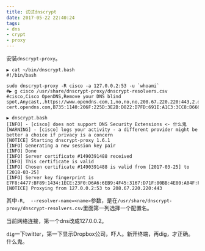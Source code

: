 ```yaml
---
title: 试试dnscrypt
date: 2017-05-22 22:40:24
tags:
- dns
- crypt
- proxy
---
```

安装`dnscrypt-proxy`。
```
▶ cat ~/bin/dnscrypt.bash 
#!/bin/bash

sudo dnscrypt-proxy -R cisco -a 127.0.0.2:53 -u `whoami`
#▶ g cisco /usr/share/dnscrypt-proxy/dnscrypt-resolvers.csv
#cisco,Cisco OpenDNS,Remove your DNS blind spot,Anycast,,https://www.opendns.com,1,no,no,no,208.67.220.220:443,2.dnscrypt-cert.opendns.com,B735:1140:206F:225D:3E2B:D822:D7FD:691E:A1C3:3CC8:D666:8D0C:BE04:BFAB:CA43:FB79,

▶ dnscrypt.bash 
[INFO] - [cisco] does not support DNS Security Extensions <- 什么鬼
[WARNING] - [cisco] logs your activity - a different provider might be better a choice if privacy is a concern
[NOTICE] Starting dnscrypt-proxy 1.6.1
[INFO] Generating a new session key pair
[INFO] Done
[INFO] Server certificate #1490391488 received
[INFO] This certificate is valid
[INFO] Chosen certificate #1490391488 is valid from [2017-03-25] to [2018-03-25]
[INFO] Server key fingerprint is E7F8:4477:BF89:1434:1ECE:23F0:D6A6:6EB9:4F45:3167:D71F:80BB:4E80:A04F:F180:F778
[NOTICE] Proxying from 127.0.0.2:53 to 208.67.220.220:443
```
其中`-R,  --resolver-name=<name>`参数，是在`/usr/share/dnscrypt-proxy/dnscrypt-resolvers.csv`里面第一列选择一个配置名。

当前网络连接，第一个dns改成127.0.0.2。

`dig`一下twitter，第一下显示Dropbox公司，吓人。新开终端，再dig，才正确。什么鬼。

